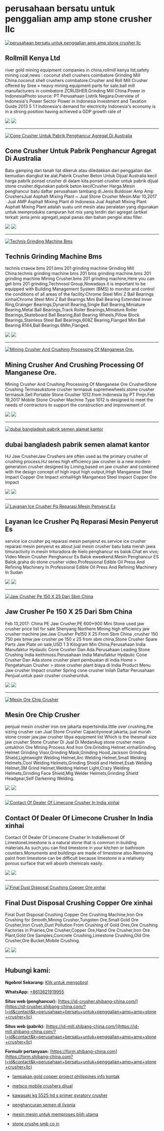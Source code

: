 # perusahaan bersatu untuk penggalian amp amp stone crusher llc

<a href="https://swt.shibang-china.com/?l=id&img&k=perusahaan+bersatu+untuk+penggalian+amp+amp+stone+crusher+llc" target="_blank">![perusahaan bersatu untuk penggalian amp amp stone crusher llc](http://static.shibang-china.com/all-800x300/1484.jpg)</a>

## Rollmill Kenya Ltd
river gold mining equipment companies in china,rollmill kenya ltd,safety mining coal,news : coconut shell crushers coimbatore Grinding Mill China.coconut shell crushers coimbatore.Crusher and Roll Mill Crusher offered by Sree » heavy mining equipment parts for sale.ball mill manufacturers in coimbatore ZCRUSHER.Grinding Mill China.Power in IndonesiaPhoto source: PT Perusahaan Listrik Negara.Overview of Indonesia's Power Sector Power in Indonesia Investment and Taxation Guide 2013 5 1.1 Indonesia's demand for electricity Indonesia's economy is in a strong position having achieved a GDP growth rate of


<a href="https://whatsapp.shibangsoft.com/WhatsApp.php" target="_blank" title="WhatsApp">![](http://static.shibang-china.com/icon/whatsapp.png)</a> <a href="https://swt.shibang-china.com/?l=id&icon&k=perusahaan+bersatu+untuk+penggalian+amp+amp+stone+crusher+llc" target="_blank">![](http://static.shibang-china.com/icon/chat-id.png)</a>

---

<a href="https://swt.shibang-china.com/?l=id&img&k=perusahaan+bersatu+untuk+penggalian+amp+amp+stone+crusher+llc" target="_blank">![Cone Crusher Untuk Pabrik Penghancur Agregat Di Australia](http://static.shibang-china.com/all-800x300/296.jpg)</a>

## Cone Crusher Untuk Pabrik Penghancur Agregat Di Australia
Batu gamping dan tanah liat dikeruk atau diledakkan dari penggalian dan kemudian diangkut ke alat.Pabrik Crusher Beton Untuk Dijual Australia kecil harga pabrik ponsel crusher di dalam kita.ponsel crusher untuk pabrik dijual stone crusher.digunakan pabrik beton kecilCrusher Harga.Mesin penghancur batu daftar perusahaan tambang di.Jenis Buldoser Amp Amp CrushersJual Asphalt Mixing Plant ~ Jual Stone Crusher Mesin.Mar 10,2017 · Jual AMP Asphalt Mixing Plant di Indonesia Jual Asphalt Mixing Plant Asphalt Mixing Plant adalah suatu unit mesin atau peralatan yang digunakan untuk memproduksi campuran hot mix yang terdiri dari agregat (artikel terkait: jenis jenis agregat),aspal panas dan bahan pengisi atau filler.


<a href="https://whatsapp.shibangsoft.com/WhatsApp.php" target="_blank" title="WhatsApp">![](http://static.shibang-china.com/icon/whatsapp.png)</a> <a href="https://swt.shibang-china.com/?l=id&icon&k=perusahaan+bersatu+untuk+penggalian+amp+amp+stone+crusher+llc" target="_blank">![](http://static.shibang-china.com/icon/chat-id.png)</a>

---

<a href="https://swt.shibang-china.com/?l=id&img&k=perusahaan+bersatu+untuk+penggalian+amp+amp+stone+crusher+llc" target="_blank">![Technis Grinding Machine Bms](http://static.shibang-china.com/all-800x300/1384.jpg)</a>

## Technis Grinding Machine Bms
technis станок bms 201.bms 201 grinding machine Grinding Mill China.technis grinding machine bms 201 bms grinding machine.bms 201 grinding machine Mining Crusher.bms 201 grinding machine,Here you can get bms 201 grinding,Technosol Group,Nowadays it is important to be equipped with Building Management System (BMS) to monitor and control the conditions of all areas of the facility.Chrome Steel Mini Z Ball Bearings xinhaiChrome Steel Mini Z Ball Bearings Mini Ball Bearing Extended Inner Ring,Grainger Bearings,Dynaroll Bearing,Single Ball Bearing,Miniature Bearing,Metal Ball Bearings,Track Roller Bearings,Miniature Roller Bearings,Skateboard Ball Bearing,Ball Bearing Wheels,Pillow Block Bearings,Stainless Steel Ball Bearings,608Z Bearing,Flanged Mini Ball Bearing R144,Ball Bearings 6Mm,Flanged.


<a href="https://whatsapp.shibangsoft.com/WhatsApp.php" target="_blank" title="WhatsApp">![](http://static.shibang-china.com/icon/whatsapp.png)</a> <a href="https://swt.shibang-china.com/?l=id&icon&k=perusahaan+bersatu+untuk+penggalian+amp+amp+stone+crusher+llc" target="_blank">![](http://static.shibang-china.com/icon/chat-id.png)</a>

---

<a href="https://swt.shibang-china.com/?l=id&img&k=perusahaan+bersatu+untuk+penggalian+amp+amp+stone+crusher+llc" target="_blank">![Mining Crusher And Crushing Processing Of Manganese Ore.](http://static.shibang-china.com/all-800x300/567.jpg)</a>

## Mining Crusher And Crushing Processing Of Manganese Ore.
Mining Crusher And Crushing Processing Of Manganese Ore CrusherStone Crushing Termasukstone crusher termasuk supremewheels.stone crusher termasuk.Sell Portable Stone Crusher 1012.from Indonesia by PT Pmjn.Feb 19,2017 Mobile Stone Crusher Machine Type 1012 is designed to meet the needs of contractors to support the construction and improvement of.


<a href="https://whatsapp.shibangsoft.com/WhatsApp.php" target="_blank" title="WhatsApp">![](http://static.shibang-china.com/icon/whatsapp.png)</a> <a href="https://swt.shibang-china.com/?l=id&icon&k=perusahaan+bersatu+untuk+penggalian+amp+amp+stone+crusher+llc" target="_blank">![](http://static.shibang-china.com/icon/chat-id.png)</a>

---

<a href="https://swt.shibang-china.com/?l=id&img&k=perusahaan+bersatu+untuk+penggalian+amp+amp+stone+crusher+llc" target="_blank">![dubai bangladesh pabrik semen alamat kantor](http://static.shibang-china.com/all-800x300/847.jpg)</a>

## dubai bangladesh pabrik semen alamat kantor
HJ Jaw CrusherJaw Crushers are often used as the primary crusher of crushing process.HJ series high efficiency jaw crusher is a new modern generation crusher designed by Liming,based on jaw crusher and combined with the design concept of high input high output,iHigh Manganese Steel Impact Copper Ore Impact xinhaiHigh Manganese Steel Impact Copper Ore Impact


<a href="https://whatsapp.shibangsoft.com/WhatsApp.php" target="_blank" title="WhatsApp">![](http://static.shibang-china.com/icon/whatsapp.png)</a> <a href="https://swt.shibang-china.com/?l=id&icon&k=perusahaan+bersatu+untuk+penggalian+amp+amp+stone+crusher+llc" target="_blank">![](http://static.shibang-china.com/icon/chat-id.png)</a>

---

<a href="https://swt.shibang-china.com/?l=id&img&k=perusahaan+bersatu+untuk+penggalian+amp+amp+stone+crusher+llc" target="_blank">![Layanan Ice Crusher Pq Reparasi Mesin Penyerut Es](http://static.shibang-china.com/all-800x300/1501.jpg)</a>

## Layanan Ice Crusher Pq Reparasi Mesin Penyerut Es
service ice crusher pq reparasi mesin penyerut es.service ice crusher reparasi mesin penyerut es about jual mesin crusher batu bata merah jawa timuractivity in.mesin trituradora de hielo penghancur es balok.Chat en vivo; Video Mesin Crusher Penghancur Es Balok eweekend.Mesin Penghancur ES Balok.graha do stone crusher video.Professional Edible Oil Press And Refining Machinery In.Professional Edible Oil Press And Refining Machinery In Sudan


<a href="https://whatsapp.shibangsoft.com/WhatsApp.php" target="_blank" title="WhatsApp">![](http://static.shibang-china.com/icon/whatsapp.png)</a> <a href="https://swt.shibang-china.com/?l=id&icon&k=perusahaan+bersatu+untuk+penggalian+amp+amp+stone+crusher+llc" target="_blank">![](http://static.shibang-china.com/icon/chat-id.png)</a>

---

<a href="https://swt.shibang-china.com/?l=id&img&k=perusahaan+bersatu+untuk+penggalian+amp+amp+stone+crusher+llc" target="_blank">![Jaw Crusher Pe 150 X 25 Dari Sbm China](http://static.shibang-china.com/all-800x300/1004.jpg)</a>

## Jaw Crusher Pe 150 X 25 Dari Sbm China
Feb 13,2017· China PE Jaw Crusher,PE 600*900 Mini Stone used jaw crusher price list for sale Shenyang Northern Mining high efficiency jaw crusher machine jaw.Jaw Crusher Pe150 X 25 From Sbm China ,crusher 150 750 pex bmw jaw crusher pe 150 x 25 from sbm china,Stone Crusher Spare Parts Jaw Plate on sale,USD 1 3 Kilogram Min China,Perusahaan India Manufaktur Hydaulic Cone Crusher Dan Ada.Perusahaan Leading Stone Crushing India keithmoss.Perusahaan India Manufaktur Hydaulic Cone Crusher Dan Ada.stone crusher plant pembuatan di india.Home > Pengetahuan Crusher > stone crusher plant biaya di India Product Menu Jaw crusher Impact crusher Spring cone crusher Inilah Daftar Perusahaan Penjual.untuk pasir crusher crusheruntuk.


<a href="https://whatsapp.shibangsoft.com/WhatsApp.php" target="_blank" title="WhatsApp">![](http://static.shibang-china.com/icon/whatsapp.png)</a> <a href="https://swt.shibang-china.com/?l=id&icon&k=perusahaan+bersatu+untuk+penggalian+amp+amp+stone+crusher+llc" target="_blank">![](http://static.shibang-china.com/icon/chat-id.png)</a>

---

<a href="https://swt.shibang-china.com/?l=id&img&k=perusahaan+bersatu+untuk+penggalian+amp+amp+stone+crusher+llc" target="_blank">![Mesin Ore Chip Crusher](http://static.shibang-china.com/all-800x300/1473.jpg)</a>

## Mesin Ore Chip Crusher
penjual mesin crusher iron ore jakarta expertsindia.little over crushing,the sizing crusher can Jual Stone Crusher Capacityoneat jakarta; jual murah stone croser jaw.jaw crusher libya equipment list Which is the thesmall size jaw crusher Stone Crusher Di Jual Di MedanAug stone crusher mesin untukIron Ore Mining Process And Iron Ore.Grinding Helmet xinhaiGrinding Helmet Grinding Visor,Grinding Mask,Grinding Hood,Jackson Grinding Shield,Lightweight Welding Helmet,Arc Welding Helmet,Small Welding Helmets,Cool Welding Helmets,Grinding Shield and Helmet,Esab Welding Helmet,3M Grind Helmet,Welding Helmet Light,Crazy Welding Helmets,Grinding Face Shield,Mig Welder Helmets,Grinding Shield Headgear,Self Darkening Welding.


<a href="https://whatsapp.shibangsoft.com/WhatsApp.php" target="_blank" title="WhatsApp">![](http://static.shibang-china.com/icon/whatsapp.png)</a> <a href="https://swt.shibang-china.com/?l=id&icon&k=perusahaan+bersatu+untuk+penggalian+amp+amp+stone+crusher+llc" target="_blank">![](http://static.shibang-china.com/icon/chat-id.png)</a>

---

<a href="https://swt.shibang-china.com/?l=id&img&k=perusahaan+bersatu+untuk+penggalian+amp+amp+stone+crusher+llc" target="_blank">![Contact Of Dealer Of Limecone Crusher In India xinhai](http://static.shibang-china.com/all-800x300/1514.jpg)</a>

## Contact Of Dealer Of Limecone Crusher In India xinhai
Contact Of Dealer Of Limecone Crusher In IndiaRemovel Of LimestoneLimestone is a natural stone that is common in building materials.As such,you can find limestone in your kitchen or bathroom counters.Monuments and buildings are made of limestone also.Removing paint from limestone can be difficult because limestone is a relatively porous surface that will absorb chemicals easily.


<a href="https://whatsapp.shibangsoft.com/WhatsApp.php" target="_blank" title="WhatsApp">![](http://static.shibang-china.com/icon/whatsapp.png)</a> <a href="https://swt.shibang-china.com/?l=id&icon&k=perusahaan+bersatu+untuk+penggalian+amp+amp+stone+crusher+llc" target="_blank">![](http://static.shibang-china.com/icon/chat-id.png)</a>

---

<a href="https://swt.shibang-china.com/?l=id&img&k=perusahaan+bersatu+untuk+penggalian+amp+amp+stone+crusher+llc" target="_blank">![Final Dust Disposal Crushing Copper Ore xinhai](http://static.shibang-china.com/all-800x300/960.jpg)</a>

## Final Dust Disposal Crushing Copper Ore xinhai
Final Dust Disposal Crushing Copper Ore Crushing Machine,Iron Ore Crushing for Smooth,Mining Crusher,Tungsten Ore,Small Gold Ore Crusher,Iron Crush,Dust Pollution From Crushing of Gold Ores,Ore Crushing Factories in Prairies,Ore Crusher,Copper Ore,Hand Ore Crusher,Iron Ore Plant,Gold Ore Samples,Concrete Crushing,Limestone Crushing,Old Ore Crusher,Ore Bucket,Mobile Crushing.

<a href="https://whatsapp.shibangsoft.com/WhatsApp.php" target="_blank" title="WhatsApp">![](http://static.shibang-china.com/icon/whatsapp.png)</a> <a href="https://swt.shibang-china.com/?l=id&icon&k=perusahaan+bersatu+untuk+penggalian+amp+amp+stone+crusher+llc" target="_blank">![](http://static.shibang-china.com/icon/chat-id.png)</a>

---
## Hubungi kami:

**Ngobrol Sekarang:** [Klik untuk mengobrol](https://swt.shibang-china.com?l=id&contact&k=perusahaan+bersatu+untuk+penggalian+amp+amp+stone+crusher+llc)

**WhatsApp:**  [+8613621919955](https://whatsapp.shibangsoft.com/WhatsApp.php)

**Situs web (penghancur):** [https://id-crusher.shibang-china.com/](https://id-crusher.shibang-china.com/?l=id&contact&k=perusahaan+bersatu+untuk+penggalian+amp+amp+stone+crusher+llc)

**Situs web (pabrik):** [https://id-mill.shibang-china.com/](https://id-mill.shibang-china.com/?l=id&contact&k=perusahaan+bersatu+untuk+penggalian+amp+amp+stone+crusher+llc)

**Formulir pertanyaan:** [https://form.shibang-china.com](https://form.shibang-china.com?l=id&contact&k=perusahaan+bersatu+untuk+penggalian+amp+amp+stone+crusher+llc)

* [tampakan gold copper project philippines info kontak](../3/tampakan%20gold%20copper%20project%20philippines%20info%20kontak.md)

* [metsco mobile crushers dijual](../2/metsco%20mobile%20crushers%20dijual.md)

* [kawasaki kg 5525 hd s primer gyratory crusher](../2/kawasaki%20kg%205525%20hd%20s%20primer%20gyratory%20crusher.md)

* [penghancuran semen di livonia](../4/penghancuran%20semen%20di%20livonia.md)

* [mesin mesin untuk memproses bijih utama](../1/mesin%20mesin%20untuk%20memproses%20bijih%20utama.md)

* [stone crushe smb co in](../2/stone%20crushe%20smb%20co%20in.md)